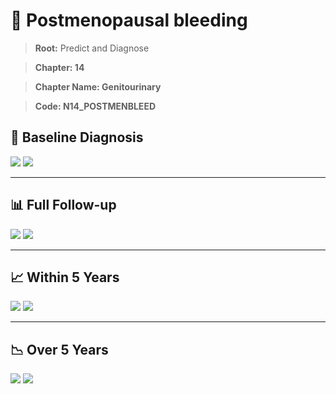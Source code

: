# 🧬 Postmenopausal bleeding
    
> **Root:** Predict and Diagnose

> **Chapter: 14**

> **Chapter Name: Genitourinary**

> **Code: N14_POSTMENBLEED**

## 🧪 Baseline Diagnosis

<img src="/Predict/Figures/Baseline/IMP/N14_POSTMENBLEED.png" />

<CsvTableIMP src="/Predict/Data/Baseline/IMP/IMP_N14_POSTMENBLEED.csv" label="🔍 View full results" />

<img src="/Predict/Figures/Baseline/ROC/N14_POSTMENBLEED.png" />

<CsvTableROC src="/Predict/Data/Baseline/EVA/N14_POSTMENBLEED.csv" label="🔍 View full results" />

---

## 📊 Full Follow-up

<img src="/Predict/Figures/ALL/IMP/N14_POSTMENBLEED.png" />

<CsvTableIMP src="/Predict/Data/ALL/IMP/IMP_N14_POSTMENBLEED.csv" label="🔍 View full results" />

<img src="/Predict/Figures/ALL/ROC/N14_POSTMENBLEED.png" />

<CsvTableROC src="/Predict/Data/ALL/EVA/N14_POSTMENBLEED.csv" label="🔍 View full results" />

---

## 📈 Within 5 Years

<img src="/Predict/Figures/FYears/IMP/N14_POSTMENBLEED.png" />

<CsvTableIMP src="/Predict/Data/FYears/IMP/IMP_N14_POSTMENBLEED.csv" label="🔍 View full results" />

<img src="/Predict/Figures/FYears/ROC/N14_POSTMENBLEED.png" />

<CsvTableROC src="/Predict/Data/FYears/EVA/N14_POSTMENBLEED.csv" label="🔍 View full results" />

---

## 📉 Over 5 Years

<img src="/Predict/Figures/OverFYears/IMP/N14_POSTMENBLEED.png" />

<CsvTableIMP src="/Predict/Data/OverFYears/IMP/IMP_N14_POSTMENBLEED.csv" label="🔍 View full results" />

<img src="/Predict/Figures/OverFYears/ROC/N14_POSTMENBLEED.png" />

<CsvTableROC src="/Predict/Data/OverFYears/EVA/N14_POSTMENBLEED.csv" label="🔍 View full results" />
